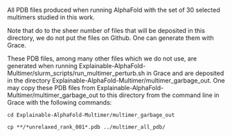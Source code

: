 All PDB files produced when running AlphaFold with the set of 30 selected multimers studied in this work.

Note that do to the sheer number of files that will be deposited in this directory, we do not put the files on Github. One can generate them with Grace.

These PDB files, among many other files which we do not use, are generated when running Explainable-AlphaFold-Multimer/slurm_scripts/run_multimer_perturb.sh in Grace and are deposited in the directory Explainable-AlphaFold-Multimer/multimer_garbage_out. One may copy these PDB files from Explainable-AlphaFold-Multimer/multimer_garbage_out to this directory from the command line in Grace with the following commands:

`cd Explainable-AlphaFold-Multimer/multimer_garbage_out`

`cp **/*unrelaxed_rank_001*.pdb ../multimer_all_pdb/`
